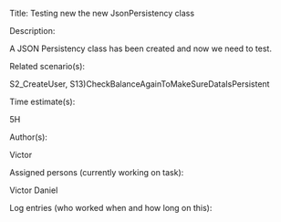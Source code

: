 Title: Testing new the new JsonPersistency class

Description:

A JSON Persistency class has been created and now we need to test. 

Related scenario(s):

S2_CreateUser, S13)CheckBalanceAgainToMakeSureDataIsPersistent

Time estimate(s):

5H

Author(s):

Victor

Assigned persons (currently working on task):

Victor
Daniel

Log entries (who worked when and how long on this):
